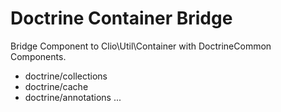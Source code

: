 Doctrine Container Bridge
=====

Bridge Component to Clio\Util\Container with DoctrineCommon Components.

- doctrine/collections
- doctrine/cache
- doctrine/annotations
...


